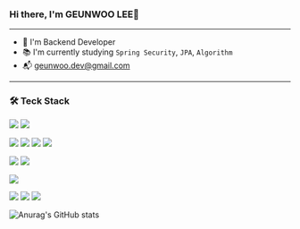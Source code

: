 ### Hi there, I'm GEUNWOO LEE👋
---
- 📌 I'm Backend Developer
- 📚 I'm currently studying `Spring Security`, `JPA`, `Algorithm`
- 📬 geunwoo.dev@gmail.com
---
### 🛠 Teck Stack
<img src="https://img.shields.io/badge/JAVA-3884FF?style=flat-square&logo=JAVA&logoColor=white"> <img src="https://img.shields.io/badge/Python-3776AB?style=flat-square&logo=Python&logoColor=white">

<img src="https://img.shields.io/badge/Spring-6DB33F?style=flat-square&logo=Spring&logoColor=white"> <img src="https://img.shields.io/badge/Spring Boot-6DB33F?style=flat-square&logo=Spring Boot&logoColor=white"> 
<img src="https://img.shields.io/badge/Spring Security-6DB33F?style=flat-square&logo=Spring Security&logoColor=white"> 
<img src="https://img.shields.io/badge/JPA-6DB33F?style=flat-square&logo=Spring&logoColor=white"> 

<img src="https://img.shields.io/badge/MySQL-4479A1?style=flat-square&logo=MySQL&logoColor=white"> <img src="https://img.shields.io/badge/Redis-DC382D?style=flat-square&logo=Redis&logoColor=white">

<img src="https://img.shields.io/badge/GitHub Actions-2088FF?style=flat-square&logo=GitHub Actions&logoColor=white"> 

<img src="https://img.shields.io/badge/Git-F05032?style=flat-square&logo=Git&logoColor=white"> <img src="https://img.shields.io/badge/GitHub-181717?style=flat-square&logo=GitHub&logoColor=white"> 
<img src="https://img.shields.io/badge/GitKraken-179287?style=flat-square&logo=GitKraken&logoColor=white"> 

![Anurag's GitHub stats](https://github-readme-stats.vercel.app/api?username=player-geun&show_icons=true&theme=react)
